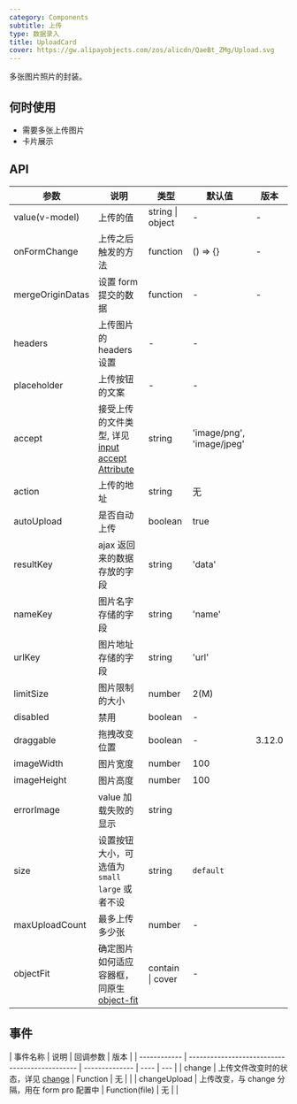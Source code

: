 ```yaml
---
category: Components
subtitle: 上传
type: 数据录入
title: UploadCard
cover: https://gw.alipayobjects.com/zos/alicdn/QaeBt_ZMg/Upload.svg
---
```


多张图片照片的封装。

## 何时使用

- 需要多张上传图片
- 卡片展示

## API

| 参数 | 说明 | 类型 | 默认值 | 版本 |
| --- | --- | --- | --- | --- |
| value(v-model) | 上传的值 | string \| object | - | - |
| onFormChange | 上传之后触发的方法 | function | () => {} | - |
| mergeOriginDatas | 设置 form 提交的数据 | function | - | - |
| headers | 上传图片的 headers 设置 | - | - |  |
| placeholder | 上传按钮的文案 | - | - |  |
| accept | 接受上传的文件类型, 详见 [input accept Attribute](https://developer.mozilla.org/en-US/docs/Web/HTML/Element/input/file#accept) | string | 'image/png', 'image/jpeg' |  |
| action | 上传的地址 | string | 无 |  |
| autoUpload | 是否自动上传 | boolean | true |  |
| resultKey | ajax 返回来的数据存放的字段 | string | 'data' |  |
| nameKey | 图片名字存储的字段 | string | 'name' |  |
| urlKey | 图片地址存储的字段 | string | 'url' |  |
| limitSize | 图片限制的大小 | number | 2(M) |  |
| disabled | 禁用 | boolean | - |  |
| draggable | 拖拽改变位置 | boolean | - | 3.12.0 |
| imageWidth | 图片宽度 | number | 100 |  |
| imageHeight | 图片高度 | number | 100 |  |
| errorImage | value 加载失败的显示 | string |  |  |
| size | 设置按钮大小，可选值为 `small` `large` 或者不设 | string | `default` |  |
| maxUploadCount | 最多上传多少张 | number | - |  |
| objectFit | 确定图片如何适应容器框，同原生 [object-fit](https://developer.mozilla.org/en-US/docs/Web/CSS/object-fit) | contain \| cover | - |  |

## 事件

| 事件名称     | 说明                                           | 回调参数       | 版本 |
| ------------ | ---------------------------------------------- | -------------- | ---- | --- |
| change       | 上传文件改变时的状态，详见 [change](#change)   | Function       | 无   |     |
| changeUpload | 上传改变，与 change 分隔，用在 form pro 配置中 | Function(file) | 无   |     |

